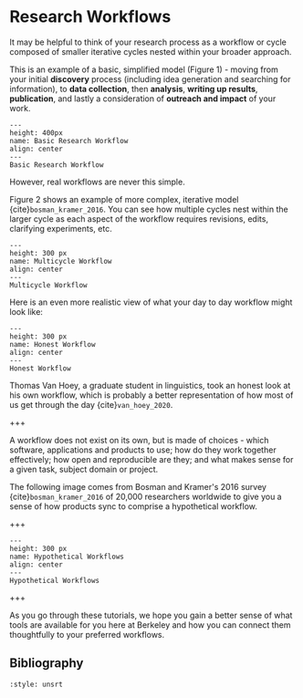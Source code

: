 # Research Workflows

It may be helpful to think of your research process as a workflow or cycle composed of smaller iterative cycles nested within your broader approach.

This is an example of a basic, simplified model (Figure 1) - moving from your initial **discovery** process (including idea generation and searching for information), to **data collection**, then **analysis**, **writing up results**, **publication**, and lastly a consideration of **outreach and impact** of your work.

```{figure} ./images/Research_Workflow_Cycles.png
---
height: 400px
name: Basic Research Workflow
align: center
---
Basic Research Workflow
```

However, real workflows are never this simple.

Figure 2 shows an example of more complex, iterative model {cite}`bosman_kramer_2016`. You can see how multiple cycles nest within the larger cycle as each aspect of the workflow requires revisions, edits, clarifying experiments, etc.


```{figure} ./images/multicycle_workflow.png
---
height: 300 px
name: Multicycle Workflow
align: center
---
Multicycle Workflow
```

Here is an even more realistic view of what your day to day workflow might look like: 


```{figure} ./images/honest_workflow.png
---
height: 300 px
name: Honest Workflow
align: center
---
Honest Workflow
```

Thomas Van Hoey, a graduate student in linguistics, took an honest look at his own workflow, which is probably a better representation of how most of us get through the day {cite}`van_hoey_2020`.

+++

A workflow does not exist on its own, but is made of choices - which software, applications and products to use; how do they work together effectively; how open and reproducible are they; and what makes sense for a given task, subject domain or project. 

The following image comes from Bosman and Kramer's 2016 survey {cite}`bosman_kramer_2016` of 20,000 researchers worldwide to give you a sense of how products sync to comprise a hypothetical workflow.

+++

```{figure} ./images/hypothetical_workflows.png
---
height: 300 px
name: Hypothetical Workflows
align: center
---
Hypothetical Workflows
```

+++

As you go through these tutorials, we hope you gain a better sense of what tools are available for you here at Berkeley and how you can connect them thoughtfully to your preferred workflows. 


## Bibliography

```{bibliography}
:style: unsrt
```

